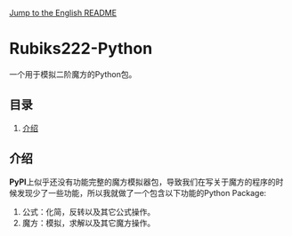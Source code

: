 [Jump to the English README](./README.md)

# Rubiks222-Python
一个用于模拟二阶魔方的Python包。

## 目录
 1. [介绍](#介绍)

## 介绍
**PyPI**上似乎还没有功能完整的魔方模拟器包，导致我们在写关于魔方的程序的时候发现少了一些功能，所以我就做了一个包含以下功能的Python Package:
 1. 公式：化简，反转以及其它公式操作。
 2. 魔方：模拟，求解以及其它魔方操作。
